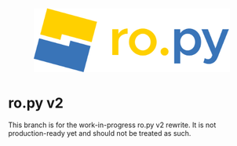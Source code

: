 <h1 align="center">
    <img src="./resources/textlogo.svg" alt="ro.py" width="400" />
    <br>
</h1>

<h1>ro.py v2</h1>
<p>This branch is for the work-in-progress ro.py v2 rewrite. It is not production-ready yet and should not be treated as such.</p>